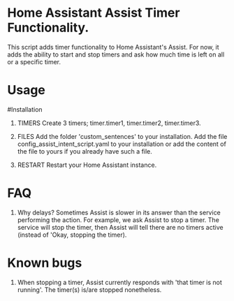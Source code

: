 # Home Assistant Assist Timer Functionality.
This script adds timer functionality to Home Assistant's Assist.
For now, it adds the ability to start and stop timers and ask how much time is left on all or a specific timer.

# Usage
#Installation
1. TIMERS
Create 3 timers; timer.timer1, timer.timer2, timer.timer3.

2. FILES
Add the folder 'custom_sentences' to your installation.
Add the file config_assist_intent_script.yaml to your installation or add the content of the file to yours if you already have such a file.

3. RESTART
Restart your Home Assistant instance.

# FAQ
1. Why delays?
Sometimes Assist is slower in its answer than the service performing the action. 
For example, we ask Assist to stop a timer. The service will stop the timer, then Assist will tell there are no timers active (instead of 'Okay, stopping the timer).

# Known bugs
1. When stopping a timer, Assist currently responds with 'that timer is not running'. The timer(s) is/are stopped nonetheless.
